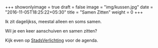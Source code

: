 +++
showonlyimage = true
draft = false
image = "img/kussen.jpg"
date = "2016-11-05T18:25:22+05:30"
title = "Samen Zitten"
weight = 0
+++

Ik zit dagelijkss, meestal alleen en soms samen.

Wil je een keer aanschuiven en samen zitten? 

Kijk even op [StadsVerlichting](http://stadsverlichting.nu/living_rooms/1998) voor de agenda.
